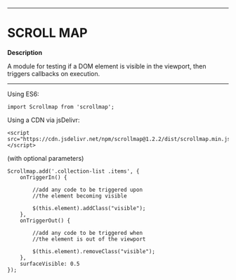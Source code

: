 ******************************************** 
# SCROLL MAP

**Description**

A module for testing if a DOM element is visible in the viewport, then triggers callbacks on execution.

********************************************

Using ES6: 

	import Scrollmap from 'scrollmap';

Using a CDN via jsDelivr:

	<script src="https://cdn.jsdelivr.net/npm/scrollmap@1.2.2/dist/scrollmap.min.js"></script>


(with optional parameters)

	Scrollmap.add('.collection-list .items', {
	    onTriggerIn() {

	    	//add any code to be triggered upon
	    	//the element becoming visible

	        $(this.element).addClass("visible");
	    },
	    onTriggerOut() {

	    	//add any code to be triggered when
	    	//the element is out of the viewport

	    	$(this.element).removeClass("visible");
	    },
	    surfaceVisible: 0.5
	});
